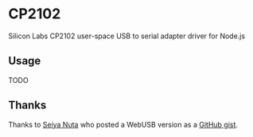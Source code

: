 # CP2102

Silicon Labs CP2102 user-space USB to serial adapter driver for Node.js

## Usage

TODO


## Thanks

Thanks to [Seiya Nuta](https://github.com/seiyanuta) who posted a WebUSB version as a [GitHub gist](https://gist.github.com/seiyanuta/2c70ba8855f50c536a51f0c5993c1e4c).
